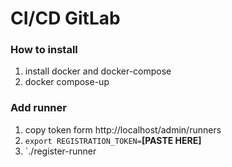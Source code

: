# CI/CD GitLab


### How to install 
1. install docker and docker-compose
2. docker compose-up 


### Add runner
1. copy token form http://localhost/admin/runners
2. `export REGISTRATION_TOKEN=`**[PASTE HERE]**
3. `./register-runner



